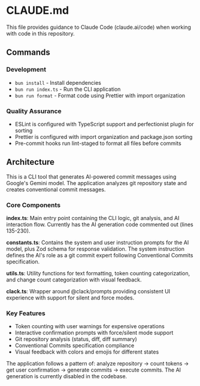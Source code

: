 # CLAUDE.md

This file provides guidance to Claude Code (claude.ai/code) when working with code in this repository.

## Commands

### Development

- `bun install` - Install dependencies
- `bun run index.ts` - Run the CLI application
- `bun run format` - Format code using Prettier with import organization

### Quality Assurance

- ESLint is configured with TypeScript support and perfectionist plugin for sorting
- Prettier is configured with import organization and package.json sorting
- Pre-commit hooks run lint-staged to format all files before commits

## Architecture

This is a CLI tool that generates AI-powered commit messages using Google's Gemini model. The application analyzes git repository state and creates conventional commit messages.

### Core Components

**index.ts**: Main entry point containing the CLI logic, git analysis, and AI interaction flow. Currently has the AI generation code commented out (lines 135-230).

**constants.ts**: Contains the system and user instruction prompts for the AI model, plus Zod schema for response validation. The system instruction defines the AI's role as a git commit expert following Conventional Commits specification.

**utils.ts**: Utility functions for text formatting, token counting categorization, and change count categorization with visual feedback.

**clack.ts**: Wrapper around @clack/prompts providing consistent UI experience with support for silent and force modes.

### Key Features

- Token counting with user warnings for expensive operations
- Interactive confirmation prompts with force/silent mode support
- Git repository analysis (status, diff, diff summary)
- Conventional Commits specification compliance
- Visual feedback with colors and emojis for different states

The application follows a pattern of: analyze repository → count tokens → get user confirmation → generate commits → execute commits. The AI generation is currently disabled in the codebase.
